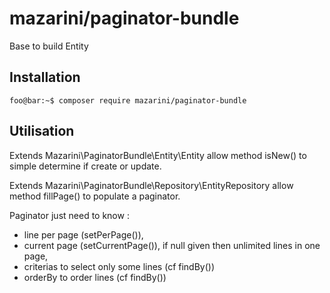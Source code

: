 
# mazarini/paginator-bundle
Base to build Entity
## Installation
```console
foo@bar:~$ composer require mazarini/paginator-bundle
```
## Utilisation
Extends Mazarini\PaginatorBundle\Entity\Entity allow method isNew() to simple determine if create or update.

Extends Mazarini\PaginatorBundle\Repository\EntityRepository allow method fillPage() to populate a paginator.

Paginator just need to know :
* line per page (setPerPage()),
* current page (setCurrentPage()), if null given then unlimited lines in one page,
* criterias to select only some lines (cf findBy())
* orderBy to order lines (cf findBy())
